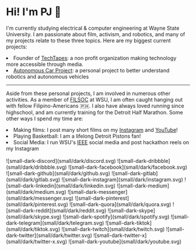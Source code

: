 <h1>Hi! I'm PJ 👋</h1>
<p>I'm currently studying electrical & computer engineering at Wayne State University. I am passionate about film, activism, and robotics, and many of my projects relate to these three topics. Here are my biggest current projects:</p>
<li>Founder of <a href="https://www.linkedin.com/company/techtapes" >TechTapes</a>: a non profit organization making technology more accessible through media.</li>
<li><a href="https://github.com/PJ1229/Autonomous-Car-Project">Autonomous Car Project</a>: a personal project to better understand robotics and autonomous vehicles</li>
<hr>
<p>Aside from these personal projects, I am involved in numerous other activities. As a member of <a href="https://www.filsoc.org/">FILSOC</a> at WSU, I am often caught hanging out with fellow Filipino-Americans 🇵🇭. I also have always loved running since highschool, and am currently training for the Detroit Half Marathon. Some other ways I spend my time are:</p>
<li>Making films: I post many short films on my <a href="https://www.instagram.com/pj.k1m/">Instagram</a> and <a href="https://www.youtube.com/@pjkim61">YouTube</a>!</li>
<li>Playing Basketball: I am a lifelong Detroit Pistons fan!</li>
<li>Social Media: I run WSU's <a href="https://www.instagram.com/wsu_ieee/">IEEE</a> social media and post hackathon reels on my Instagram</li>
<br>
![small-dark-discord](small/dark/discord.svg)
![small-dark-dribbble](small/dark/dribbble.svg)
![small-dark-facebook](small/dark/facebook.svg)
![small-dark-github](small/dark/github.svg)
![small-dark-gitlab](small/dark/gitlab.svg)
![small-dark-instagram](small/dark/instagram.svg)
![small-dark-linkedin](small/dark/linkedin.svg)
![small-dark-medium](small/dark/medium.svg)
![small-dark-messenger](small/dark/messenger.svg)
![small-dark-pinterest](small/dark/pinterest.svg)
![small-dark-quora](small/dark/quora.svg)
![small-dark-reddit](small/dark/reddit.svg)
![small-dark-skype](small/dark/skype.svg)
![small-dark-spotify](small/dark/spotify.svg)
![small-dark-telegram](small/dark/telegram.svg)
![small-dark-tiktok](small/dark/tiktok.svg)
![small-dark-twitch](small/dark/twitch.svg)
![small-dark-twitter](small/dark/twitter.svg)
![small-dark-twitter-x](small/dark/twitter-x.svg)
![small-dark-youtube](small/dark/youtube.svg)
